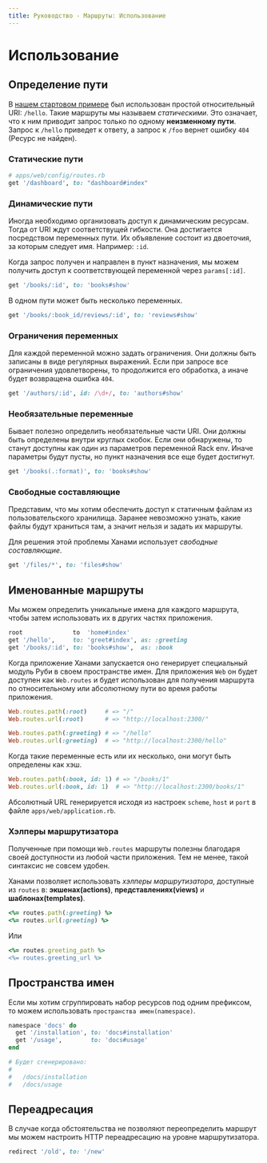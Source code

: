 ```yaml
---
title: Руководство - Маршруты: Использование
---
```


# Использование

## Определение пути

В [нашем стартовом примере](/guides/routing/overview) был использован простой относительный URI: `/hello`.
Такие маршруты мы называем _статическими_.
Это означает, что к ним приводит запрос только по одному **неизменному пути**.
Запрос к `/hello` приведет к ответу, а запрос к `/foo` вернет ошибку `404` (Ресурс не найден).

### Статические пути

```ruby
# apps/web/config/routes.rb
get '/dashboard', to: "dashboard#index"
```

### Динамические пути

Иногда необходимо организовать доступ к динамическим ресурсам. Тогда от URI ждут соответствущей гибкости.
Она достигается посредством переменных пути.
Их объявление состоит из двоеточия, за которым следует имя. Например: `:id`.

Когда запрос получен и направлен в пункт назначения, мы можем получить доступ к соответствующей переменной через `params[:id]`.

```ruby
get '/books/:id', to: 'books#show'
```

В одном пути может быть несколько переменных.

```ruby
get '/books/:book_id/reviews/:id', to: 'reviews#show'
```

### Ограничения переменных

Для каждой переменной можно задать ограничения.
Они должны быть записаны в виде регулярных выражений.
Если при запросе все ограничения удовлетворены, то продолжится его обработка, а иначе будет возвращена ошибка `404`.

```ruby
get '/authors/:id', id: /\d+/, to: 'authors#show'
```

### Необязательные переменные

Бывает полезно определить необязательные части URI.
Они должны быть определены внутри круглых скобок.
Если они обнаружены, то станут доступны как один из параметров переменной Rack env. Иначе параметры будут пусты, но пункт назначения все еще будет достигнут.

```ruby
get '/books(.:format)', to: 'books#show'
```

### Свободные составляющие

Представим, что мы хотим обеспечить доступ к статичным файлам из пользовательского хранилища.
Заранее невозможно узнать, какие файлы будут храниться там, а значит нельзя и задать их маршруты.

Для решения этой проблемы Ханами использует _свободные составляющие_.

```ruby
get '/files/*', to: 'files#show'
```

## Именованные маршруты

Мы можем определить уникальные имена для каждого маршрута, чтобы затем использовать их в других частях приложения.

```ruby
root              to  'home#index'
get '/hello',     to: 'greet#index', as: :greeting
get '/books/:id', to: 'books#show',  as: :book
```

Когда приложение Ханами запускается оно генерирует специальный модуль Руби в своем пространстве имен. Для приложения `Web` он будет доступен как `Web.routes` и будет использован для получения маршрута по относительному или абсолютному пути во время работы приложения.

```ruby
Web.routes.path(:root)     # => "/"
Web.routes.url(:root)      # => "http://localhost:2300/"

Web.routes.path(:greeting) # => "/hello"
Web.routes.url(:greeting)  # => "http://localhost:2300/hello"
```
Когда такие переменные есть или их несколько, они могут быть определены как хэш.

```ruby
Web.routes.path(:book, id: 1) # => "/books/1"
Web.routes.url(:book, id: 1)  # => "http://localhost:2300/books/1"
```
Абсолютный URL генерируется исходя из настроек `scheme`, `host` и `port` в файле `apps/web/application.rb`.

### Хэлперы маршрутизатора

Полученные при помощи `Web.routes` маршруты полезны благодаря своей доступности из любой части приложения.
Тем не менее, такой синтаксис не совсем удобен.

Ханами позволяет использовать _хэлперы маршрутизатора_, доступные из `routes` в: **экшенах(actions)**, **представлениях(views)** и **шаблонах(templates)**.

```ruby
<%= routes.path(:greeting) %>
<%= routes.url(:greeting) %>
```

Или

```ruby
<%= routes.greeting_path %>
<%= routes.greeting_url %>
```

## Пространства имен

Если мы хотим сгруппировать набор ресурсов под одним префиксом, то можем использовать `пространства имен(namespace)`.

```ruby
namespace 'docs' do
  get '/installation', to: 'docs#installation'
  get '/usage',        to: 'docs#usage'
end

# Будет сгенерировано:
#
#   /docs/installation
#   /docs/usage
```

## Переадресация

В случае когда обстоятельства не позволяют переопределить маршрут мы можем настроить HTTP переадресацию на уровне маршрутизатора.

```ruby
redirect '/old', to: '/new'
```
